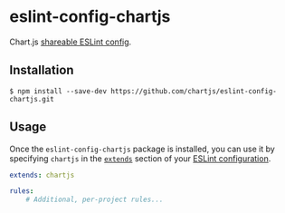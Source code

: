 # eslint-config-chartjs

Chart.js [shareable ESLint config](http://eslint.org/docs/developer-guide/shareable-configs.html).

## Installation

```
$ npm install --save-dev https://github.com/chartjs/eslint-config-chartjs.git
```

## Usage

Once the `eslint-config-chartjs` package is installed, you can use it by specifying `chartjs` in the [`extends`](http://eslint.org/docs/user-guide/configuring#extending-configuration-files) section of your [ESLint configuration](http://eslint.org/docs/user-guide/configuring).

```yml
extends: chartjs

rules:
    # Additional, per-project rules...
```
